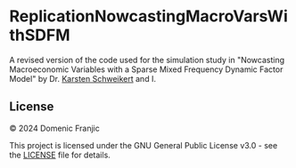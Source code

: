 # ReplicationNowcastingMacroVarsWithSDFM
A revised version of the code used for the simulation study in "Nowcasting Macroeconomic Variables with a Sparse Mixed Frequency Dynamic Factor Model" by Dr. [Karsten Schweikert](https://github.com/karstenschweikert) and I.

## License

© 2024 Domenic Franjic

This project is licensed under the GNU General Public License v3.0 - see the [LICENSE](LICENSE) file for details.
